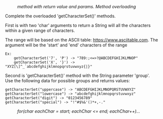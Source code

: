 <div class="hint" title="Practice topics">
  <i style="padding-left: 40px;">method with return value and params. Method overloading</i>
</div>

Complete the overloaded 'getCharacterSet()' methods.

First is with two 'char' arguments to return a String will all the characters within a given range of characters.

The range will be based on the ASCII table: https://www.asciitable.com. The argument will be the 'start' and 'end' characters of the range

    Ex:
        getCharacterSet('7', 'P') -> "789:;<=>?@ABCDEFGHIJKLMNOP"
        getCharacterSet('X', '}') -> "XYZ[\]^_`abcdefghijklmnopqrstuvwxyz{|}"

Second is 'getCharacterSet()' method with the String parameter 'group'. Use the following data for possible groups and returns values:

    getCharacterSet("uppercase") -> "ABCDEFGHIJKLMNOPQRSTUVWXYZ"
    getCharacterSet("lowercase") -> "abcdefghijklmnopqrstuvwxyz"
    getCharacterSet("digit") -> "0123456789"
    getCharacterSet("special") -> "!"#$%&'()*+,-."

<div class="hint">
  <i style="padding-left: 40px;">for(char eachChar = start; eachChar <= end; eachChar++)...</i>
</div>
